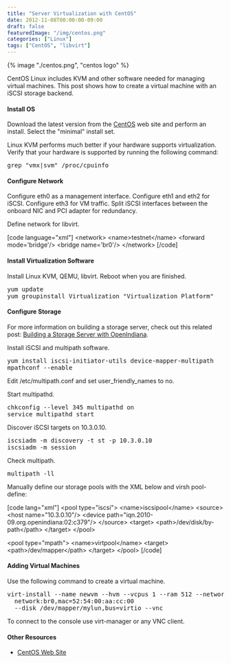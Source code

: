 ```yaml
---
title: "Server Virtualization with CentOS"
date: 2012-11-08T00:00:00-09:00
draft: false
featuredImage: "/img/centos.png"
categories: ["Linux"]
tags: ["CentOS", "libvirt"]
---
```


{% image "./centos.png", "centos logo" %}

CentOS Linux includes KVM and other software needed for managing virtual machines. This post shows how to create a virtual machine with an iSCSI storage backend. 

<h4>Install OS</h4>

<p>Download the latest version from the <a href="http://www.centos.org/">CentOS</a> web site and perform an install. Select the "minimal" install set.</p>

<p>Linux KVM performs much better if your hardware supports virtualization. Verify that your hardware is supported by running the following command:</p>

<pre>
grep "vmx|svm" /proc/cpuinfo
</pre>

<h4>Configure Network</h4>

<p>Configure eth0 as a management interface. Configure eth1 and eth2 for iSCSI. Configure eth3 for VM traffic. Split iSCSI interfaces between the onboard NIC and PCI adapter for redundancy.</p>

<p>Define network for libvirt.</p>

[code language="xml"]
&lt;network&gt;
  &lt;name&gt;testnet&lt;/name&gt;
  &lt;forward mode='bridge'/&gt;
  &lt;bridge name='br0'/&gt;
&lt;/network&gt;
[/code]

<h4>Install Virtualization Software</h4>

<p>Install Linux KVM, QEMU, libvirt. Reboot when you are finished.</p>

<pre>
yum update
yum groupinstall Virtualization "Virtualization Platform"
</pre>

<h4>Configure Storage</h4>

</p>For more information on building a storage server, check out this related post: <a href="https://neatshell.com/openindiana-iscsi-storage/">Building a Storage Server with OpenIndiana</a>.</p>

<p>Install iSCSI and multipath software.</p>

<pre>
yum install iscsi-initiator-utils device-mapper-multipath
mpathconf --enable
</pre>

<p>Edit /etc/multipath.conf and set user_friendly_names to no.</p>

<p>Start multipathd.</p>

<pre>
chkconfig --level 345 multipathd on
service multipathd start
</pre>

<p>Discover iSCSI targets on 10.3.0.10.</p>

<pre>
iscsiadm -m discovery -t st -p 10.3.0.10
iscsiadm -m session
</pre>

<p>Check multipath.</p>

<pre>
multipath -ll
</pre>

<p>Manually define our storage pools with the XML below and virsh pool-define:</p>

[code lang="xml"]
&lt;pool type=&quot;iscsi&quot;&gt;
  &lt;name&gt;iscsipool&lt;/name&gt;
    &lt;source&gt;
      &lt;host name=&quot;10.3.0.10&quot;/&gt;
      &lt;device path=&quot;iqn.2010-09.org.openindiana:02:c379&quot;/&gt;
    &lt;/source&gt;
  &lt;target&gt;
    &lt;path&gt;/dev/disk/by-path&lt;/path&gt;
  &lt;/target&gt;
&lt;/pool&gt;

&lt;pool type=&quot;mpath&quot;&gt;
  &lt;name&gt;virtpool&lt;/name&gt;
  &lt;target&gt;
    &lt;path&gt;/dev/mapper&lt;/path&gt;
  &lt;/target&gt;
&lt;/pool&gt;
[/code]

<h4>Adding Virtual Machines</h4>

<p>Use the following command to create a virtual machine.</p>

<pre>
virt-install --name newvm --hvm --vcpus 1 --ram 512 --network \
  network:br0,mac=52:54:00:aa:cc:00
  --disk /dev/mapper/mylun,bus=virtio --vnc
</pre>

<p>To connect to the console use virt-manager or any VNC client.</p>

<h4>Other Resources</h4>

<ul>
<li><a href="http://www.centos.org/">CentOS Web Site</a>
</ul>
